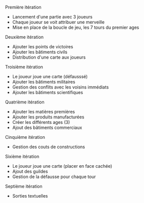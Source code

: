 Première itération
 - Lancement d'une partie avec 3 joueurs
 - Chaque joueur se voit attribuer une merveille
 - Mise en place de la boucle de jeu, les 7 tours du premier ages
 
Deuxième itération
 - Ajouter les points de victoires
 - Ajouter les bâtiments civils
 - Distribution d'une carte aux joueurs
 
Troisième itération
 - Le joueur joue une carte (défausssé)
 - Ajouter les bâtiments militaires
 - Gestion des conflits avec les voisins immédiats
 - Ajouter les bâtiments scientifiques

Quatrième itération
 - Ajouter les matières premières
 - Ajouter les produits manufacturées
 - Créer les différents ages (3)
 - Ajout des bâtiments commerciaux

Cinquième itération
 - Gestion des couts de constructions

Sixième itération
 - Le joueur joue une carte (placer en face cachée)
 - Ajout des guildes
 - Gestion de la défausse pour chaque tour

Septième itération
 - Sorties textuelles
